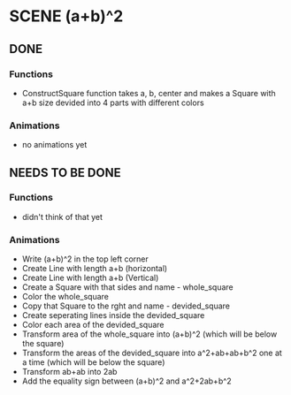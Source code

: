 # SCENE (a+b)^2
## DONE

### Functions
- ConstructSquare function takes a, b, center and makes a Square with a+b size devided into 4 parts with different colors

### Animations
- no animations yet

## NEEDS TO BE DONE

### Functions
- didn't think of that yet

### Animations
- Write (a+b)^2 in the top left corner
- Create Line with length a+b (horizontal)
- Create Line with length a+b (Vertical)
- Create a Square with that sides and name - whole_square
- Color the whole_square
- Copy that Square to the rght and name - devided_square
- Create seperating lines inside the devided_square
- Color each area of the devided_square
- Transform area of the whole_square into (a+b)^2 (which will be below the square)
- Transform the areas of the devided_square into a^2+ab+ab+b^2 one at a time (which will be below the square)
- Transform ab+ab into 2ab
- Add the equality sign between (a+b)^2 and a^2+2ab+b^2